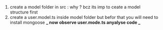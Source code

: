 1. create a model folder in src : why ? bcz its imp to ceate a model structure first
2. create a user.model.ts inside model folder but befor that you will need to install mongoose
   **_ now observe user.mode.ts anyalyse code _**
